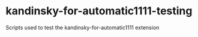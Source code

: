 # kandinsky-for-automatic1111-testing
Scripts used to test the kandinsky-for-automatic1111 extension
